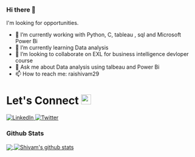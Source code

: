 ### Hi there 👋

I'm looking for opportunities.

* 🔭 I’m currently working with  Python, C, tableau , sql and Microsoft Power Bi 
* 🌱 I’m currently learning Data analysis 
* 👯 I’m looking to collaborate on EXL for business intelligence devloper course
* 💬 Ask me about Data analysis using talbeau and Power Bi
* 📫 How to reach me: raishivam29

# Let's Connect <img src="https://github.com/TheDudeThatCode/TheDudeThatCode/blob/master/Assets/Hi.gif" width="26px">

<a target="_blank" href="https://www.linkedin.com/in/raishivam29/" target="_blank">
<img alt="LinkedIn" src="https://img.shields.io/badge/LinkedIn-0077B5?style=for-the-badge&logo=linkedin&logoColor=white" />
</a>


<a target="_blank" href="https://medium.com/@raishivam29" target="_blank">
<img alt="Twitter" src="https://img.shields.io/badge/Medium-12100E?style=for-the-badge&logo=medium&logoColor=white" />
</a>
 
 
### Github Stats
<a href="https://github.com/raishivam29">
  <img align="center" src="https://github-readme-stats.vercel.app/api/top-langs/?username=raishivam29&theme=dark&hide_langs_below=1" />
</a>

<a href="https://github.com/raishivam29">
 <img align="center" src="https://github-readme-stats.vercel.app/api?username=raishivam29&show_icons=true&theme=dark&line_height=27" alt="Shivam's github stats"/>
</a>


<!-- Thanks to TheDudeThatCode -->

<!--
**raishivam29/raishivam29** is a ✨ _special_ ✨ repository because its `README.md` (this file) appears on your GitHub profile.

Here are some ideas to get you started:



- 😄 Pronouns: ...
- ⚡ Fun fact: ...
-->

